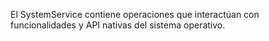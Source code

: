 ﻿El SystemService contiene operaciones que interactúan con funcionalidades y API nativas del sistema operativo.